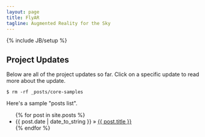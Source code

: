 ```yaml
---
layout: page
title: FlyAR
tagline: Augmented Reality for the Sky
---
```

{% include JB/setup %}
    
## Project Updates

Below are all of the project updates so far. Click on a specific update to read more about the update.

    $ rm -rf _posts/core-samples

Here's a sample "posts list".

<ul class="posts">
  {% for post in site.posts %}
    <li><span>{{ post.date | date_to_string }}</span> &raquo; <a href="{{ BASE_PATH }}{{ post.url }}">{{ post.title }}</a></li>
  {% endfor %}
</ul>